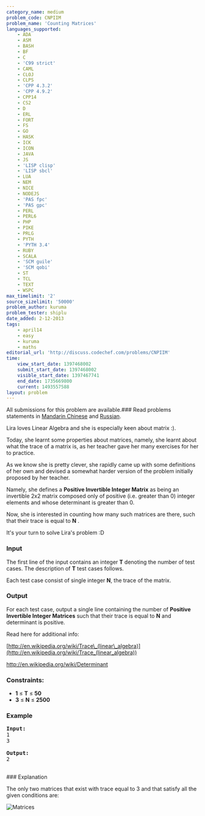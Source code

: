 ```yaml
---
category_name: medium
problem_code: CNPIIM
problem_name: 'Counting Matrices'
languages_supported:
    - ADA
    - ASM
    - BASH
    - BF
    - C
    - 'C99 strict'
    - CAML
    - CLOJ
    - CLPS
    - 'CPP 4.3.2'
    - 'CPP 4.9.2'
    - CPP14
    - CS2
    - D
    - ERL
    - FORT
    - FS
    - GO
    - HASK
    - ICK
    - ICON
    - JAVA
    - JS
    - 'LISP clisp'
    - 'LISP sbcl'
    - LUA
    - NEM
    - NICE
    - NODEJS
    - 'PAS fpc'
    - 'PAS gpc'
    - PERL
    - PERL6
    - PHP
    - PIKE
    - PRLG
    - PYTH
    - 'PYTH 3.4'
    - RUBY
    - SCALA
    - 'SCM guile'
    - 'SCM qobi'
    - ST
    - TCL
    - TEXT
    - WSPC
max_timelimit: '2'
source_sizelimit: '50000'
problem_author: kuruma
problem_tester: shiplu
date_added: 2-12-2013
tags:
    - april14
    - easy
    - kuruma
    - maths
editorial_url: 'http://discuss.codechef.com/problems/CNPIIM'
time:
    view_start_date: 1397468002
    submit_start_date: 1397468002
    visible_start_date: 1397467741
    end_date: 1735669800
    current: 1493557588
layout: problem
---
```

All submissions for this problem are available.###  Read problems statements in [Mandarin Chinese](http://www.codechef.com/download/translated/APRIL14/mandarin/CNPIIM.pdf) and [Russian](http://www.codechef.com/download/translated/APRIL14/russian/CNPIIM.pdf).

Lira loves Linear Algebra and she is especially keen about matrix :).

Today, she learnt some properties about matrices, namely, she learnt about what the trace of a matrix is, as her teacher gave her many exercises for her to practice.

As we know she is pretty clever, she rapidly came up with some definitions of her own and devised a somewhat harder version of the problem initially proposed by her teacher.

Namely, she defines a **Positive Invertible Integer Matrix** as being an invertible 2x2 matrix composed only of positive (i.e. greater than 0) integer elements and whose determinant is greater than 0.

Now, she is interested in counting how many such matrices are there, such that their trace is equal to **N** .

It's your turn to solve Lira's problem :D

### Input

The first line of the input contains an integer **T** denoting the number of test cases. The description of **T** test cases follows. 

Each test case consist of single integer **N**, the trace of the matrix.

### Output

For each test case, output a single line containing the number of **Positive Invertible Integer Matrices** such that their trace is equal to **N** and determinant is positive.

Read here for additional info:

[http://en.wikipedia.org/wiki/Trace\_(linear\_algebra)](http://en.wikipedia.org/wiki/Trace_(linear_algebra))

<http://en.wikipedia.org/wiki/Determinant>

### Constraints:

- **1** ≤ **T** ≤ **50**
- **3** ≤ **N** ≤ **2500**

### Example

<pre><b>Input:</b>
1
3

<b>Output:</b>
2	

</pre>### Explanation
The only two matrices that exist with trace equal to 3 and that satisfy all the given conditions are:

![Matrices](/download/extimages/0a3c6a4adf4feefa0ff7eb3765ac8959.gif)
